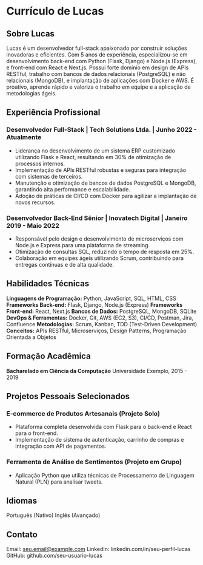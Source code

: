 # Currículo de Lucas

## Sobre Lucas
Lucas é um desenvolvedor full-stack apaixonado por construir soluções inovadoras e eficientes. Com 5 anos de experiência, especializou-se em desenvolvimento back-end com Python (Flask, Django) e Node.js (Express), e front-end com React e Next.js. Possui forte domínio em design de APIs RESTful, trabalho com bancos de dados relacionais (PostgreSQL) e não relacionais (MongoDB), e implantação de aplicações com Docker e AWS. É proativo, aprende rápido e valoriza o trabalho em equipe e a aplicação de metodologias ágeis.

## Experiência Profissional

### Desenvolvedor Full-Stack | Tech Solutions Ltda. | Junho 2022 - Atualmente
- Liderança no desenvolvimento de um sistema ERP customizado utilizando Flask e React, resultando em 30% de otimização de processos internos.
- Implementação de APIs RESTful robustas e seguras para integração com sistemas de terceiros.
- Manutenção e otimização de bancos de dados PostgreSQL e MongoDB, garantindo alta performance e escalabilidade.
- Adoção de práticas de CI/CD com Docker para agilizar a implantação de novos recursos.

### Desenvolvedor Back-End Sênior | Inovatech Digital | Janeiro 2019 - Maio 2022
- Responsável pelo design e desenvolvimento de microserviços com Node.js e Express para uma plataforma de streaming.
- Otimização de consultas SQL, reduzindo o tempo de resposta em 25%.
- Colaboração em equipes ágeis utilizando Scrum, contribuindo para entregas contínuas e de alta qualidade.

## Habilidades Técnicas

**Linguagens de Programação:** Python, JavaScript, SQL, HTML, CSS
**Frameworks Back-end:** Flask, Django, Node.js (Express)
**Frameworks Front-end:** React, Next.js
**Bancos de Dados:** PostgreSQL, MongoDB, SQLite
**DevOps & Ferramentas:** Docker, Git, AWS (EC2, S3), CI/CD, Postman, Jira, Confluence
**Metodologias:** Scrum, Kanban, TDD (Test-Driven Development)
**Conceitos:** APIs RESTful, Microserviços, Design Patterns, Programação Orientada a Objetos

## Formação Acadêmica

**Bacharelado em Ciência da Computação**
Universidade Exemplo, 2015 - 2019

## Projetos Pessoais Selecionados

### E-commerce de Produtos Artesanais (Projeto Solo)
- Plataforma completa desenvolvida com Flask para o back-end e React para o front-end.
- Implementação de sistema de autenticação, carrinho de compras e integração com API de pagamentos.

### Ferramenta de Análise de Sentimentos (Projeto em Grupo)
- Aplicação Python que utiliza técnicas de Processamento de Linguagem Natural (PLN) para analisar tweets.

## Idiomas
Português (Nativo)
Inglês (Avançado)

## Contato
Email: seu.email@example.com
LinkedIn: linkedin.com/in/seu-perfil-lucas
GitHub: github.com/seu-usuario-lucas